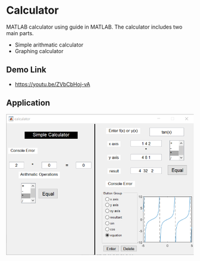# Calculator


MATLAB calculator using guide in MATLAB.
The calculator includes two main parts.

- Simple arithmatic calculator
- Graphing calculator
## Demo Link
- https://youtu.be/ZVbCbHoj-vA
## Application
<img src="Images/calc.png" alt="drawing" style="width:700px;"/>
